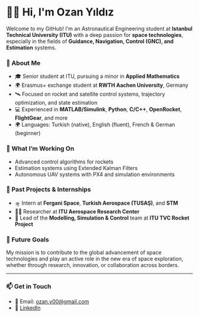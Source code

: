 # 👨‍🚀 Hi, I'm Ozan Yıldız

Welcome to my GitHub! I'm an Astronautical Engineering student at **Istanbul Technical University (ITU)** with a deep passion for **space technologies**, especially in the fields of **Guidance, Navigation, Control (GNC), and Estimation** systems.

### 🌌 About Me
- 🎓 Senior student at ITU, pursuing a minor in **Applied Mathematics**
- 🌍 Erasmus+ exchange student at **RWTH Aachen University**, Germany
- 🛰️ Focused on rocket and satellite control systems, trajectory optimization, and state estimation
- 💻 Experienced in **MATLAB/Simulink**, **Python**, **C/C++**, **OpenRocket**, **FlightGear**, and more
- 🌍 Languages: Turkish (native), English (fluent), French & German (beginner)

### 🔧 What I’m Working On
- Advanced control algorithms for rockets
- Estimation systems using Extended Kalman Filters
- Autonomous UAV systems with PX4 and simulation environments

### 🧪 Past Projects & Internships
- 🛸 Intern at **Fergani Space**, **Turkish Aerospace (TUSAŞ)**, and **STM**
- 👨‍🔬 Researcher at **ITU Aerospace Research Center**
- 🚀 Lead of the **Modelling, Simulation & Control** team at **ITU TVC Rocket Project**

### 🎯 Future Goals
My mission is to contribute to the global advancement of space technologies and play an active role in the new era of space exploration, whether through research, innovation, or collaboration across borders.

---

### 📫 Get in Touch
- 📧 Email: ozan.y00@gmail.com
- 💼 [LinkedIn](https://www.linkedin.com/in/ozanyildizz/)
